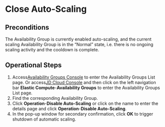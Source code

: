 # Close Auto-Scaling

## Preconditions
The Availability Group is currently enabled auto-scaling, and the current scaling Availability Group is in the “Normal” state, i.e. there is no ongoing scaling activity and the cooldown is complete.

## Operational Steps

1. Access[Availability Groups Console](https://cns-console.jdcloud.com/availabilitygroup/list) to enter the Availability Groups List page. Or access[JD Cloud Console](https://console.jdcloud.com) and then click on the left navigation bar **Elastic Compute**-**Availability Groups** to enter the Availability Groups List page. 
2. Find the corresponding Availability Group.
3. Click **Operation**-**Disable Auto-Scaling** or click on the name to enter the details page and click **Operation**-**Disable Auto-Scaling**.
4. In the pop-up window for secondary confirmation, click **OK** to trigger shutdown of automatic scaling.